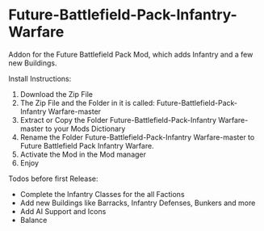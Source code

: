 # Future-Battlefield-Pack-Infantry-Warfare
Addon for the Future Battlefield Pack Mod, which adds Infantry and a few new Buildings.

Install Instructions:
1) Download the Zip File
2) The Zip File and the Folder in it is called: Future-Battlefield-Pack-Infantry Warfare-master
3) Extract or Copy the Folder Future-Battlefield-Pack-Infantry Warfare-master to your Mods Dictionary 
4) Rename the Folder Future-Battlefield-Pack-Infantry Warfare-master to Future Battlefield Pack Infantry Warfare. 
5) Activate the Mod in the Mod manager 
6) Enjoy 

Todos before first Release: 
- Complete the Infantry Classes for the all Factions
- Add new Buildings like Barracks, Infantry Defenses, Bunkers and more
- Add AI Support and Icons
- Balance 
